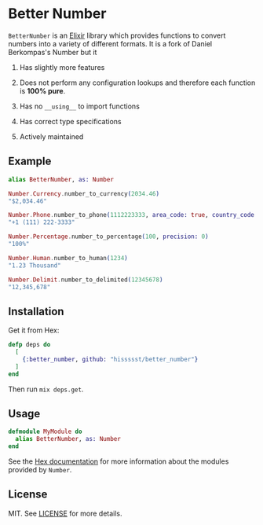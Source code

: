 # Better Number

`BetterNumber` is an [Elixir](https://github.com/elixir-lang/elixir) library which
provides functions to convert numbers into a variety of different formats. It is
a fork of Daniel Berkompas's Number but it

1. Has slightly more features

2. Does not perform any configuration lookups and therefore each function is __100% pure__.

3. Has no `__using__` to import functions

4. Has correct type specifications

5. Actively maintained

## Example

```elixir
alias BetterNumber, as: Number

Number.Currency.number_to_currency(2034.46)
"$2,034.46"

Number.Phone.number_to_phone(1112223333, area_code: true, country_code: 1)
"+1 (111) 222-3333"

Number.Percentage.number_to_percentage(100, precision: 0)
"100%"

Number.Human.number_to_human(1234)
"1.23 Thousand"

Number.Delimit.number_to_delimited(12345678)
"12,345,678"
```

## Installation

Get it from Hex:

```elixir
defp deps do
  [
    {:better_number, github: "hissssst/better_number"}
  ]
end
```

Then run `mix deps.get`.

## Usage


```elixir
defmodule MyModule do
  alias BetterNumber, as: Number
end
```

See the [Hex documentation](http://hexdocs.pm/better_number/) for more information
about the modules provided by `Number`.

## License
MIT. See [LICENSE](https://github.com/hissssst/better_number/blob/master/LICENSE) for more details.
